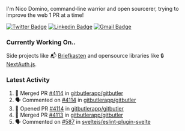 
I'm Nico Domino, command-line warrior and open sourcerer, trying to improve the web 1 PR at a time!

[![Twitter Badge](https://img.shields.io/badge/-@ndom91-1ca0f1?style=flat-square&labelColor=1ca0f1&logo=twitter&logoColor=white&link=https://twitter.com/ndom91)](https://twitter.com/ndom91) [![Linkedin Badge](https://img.shields.io/badge/-ndom91-blue?style=flat-square&logo=Linkedin&logoColor=white&link=https://www.linkedin.com/in/ndom91/)](https://www.linkedin.com/in/ndom91/) [![Gmail Badge](https://img.shields.io/badge/-yo@ndo.dev-c14438?style=flat-square&logo=mail.ru&logoColor=white&link=mailto:yo@ndo.dev)](mailto:yo@ndo.dev)

### Currently Working On..

Side projects like 📬 [Briefkasten](https://briefkastenhq.com) and opensource libraries like 🔒 [NextAuth.js](https://github.com/nextauthjs/next-auth).

<!--START_SECTION_PROFILE_VIEWS:readme-info-->
<!--END_SECTION_PROFILE_VIEWS:readme-info-->

<!--START_SECTION_DAILY_COMMIT:readme-info-->
<!--END_SECTION_DAILY_COMMIT:readme-info-->

<!--START_SECTION_WEEKLY_COMMIT:readme-info-->
<!--END_SECTION_WEEKLY_COMMIT:readme-info-->

### Latest Activity

<!--START_SECTION:activity-->
1. 🎉 Merged PR [#4114](https://github.com/gitbutlerapp/gitbutler/pull/4114) in [gitbutlerapp/gitbutler](https://github.com/gitbutlerapp/gitbutler)
2. 🗣 Commented on [#4114](https://github.com/gitbutlerapp/gitbutler/pull/4114#issuecomment-2176540847) in [gitbutlerapp/gitbutler](https://github.com/gitbutlerapp/gitbutler)
3. 💪 Opened PR [#4114](https://github.com/gitbutlerapp/gitbutler/pull/4114) in [gitbutlerapp/gitbutler](https://github.com/gitbutlerapp/gitbutler)
4. 🎉 Merged PR [#4113](https://github.com/gitbutlerapp/gitbutler/pull/4113) in [gitbutlerapp/gitbutler](https://github.com/gitbutlerapp/gitbutler)
5. 🗣 Commented on [#587](https://github.com/sveltejs/eslint-plugin-svelte/issues/587#issuecomment-2176453692) in [sveltejs/eslint-plugin-svelte](https://github.com/sveltejs/eslint-plugin-svelte)
<!--END_SECTION:activity-->
